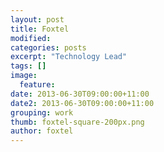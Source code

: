 ```yaml
---
layout: post
title: Foxtel
modified:
categories: posts
excerpt: "Technology Lead"
tags: []
image:
  feature:
date: 2013-06-30T09:00:00+11:00
date2: 2013-06-30T09:00:00+11:00
grouping: work
thumb: foxtel-square-200px.png
author: foxtel
---
```

